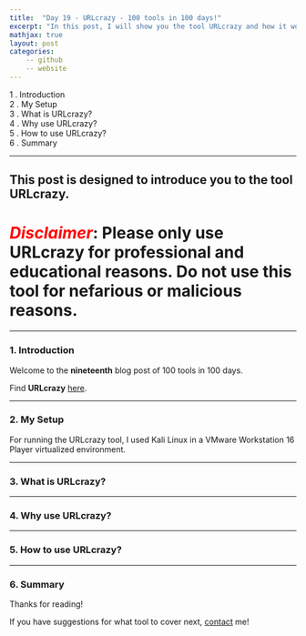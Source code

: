 ```yaml
---
title:  "Day 19 - URLcrazy - 100 tools in 100 days!"
excerpt: "In this post, I will show you the tool URLcrazy and how it works."
mathjax: true
layout: post
categories:
    -- github
    -- website
---
```


1 . Introduction
<br>
2 . My Setup
<br>
3 . What is URLcrazy?
<br>
4 . Why use URLcrazy?
<br>
5 . How to use URLcrazy?
<br>
6 . Summary

---

## This post is designed to introduce you to the tool URLcrazy.

# <span style="color:red">***Disclaimer***</span>: **Please only use URLcrazy for professional and educational reasons. Do not use this tool for nefarious or malicious reasons.**

---

### 1. **Introduction**

Welcome to the **nineteenth** blog post of 100 tools in 100 days.<br> 


Find **URLcrazy** [here](https://morningstarsecurity.com/research/urlcrazy).

---

### 2. **My Setup**

For running the URLcrazy tool, I used Kali Linux in a VMware Workstation 16 Player virtualized environment.

---

### 3. **What is URLcrazy?**



---

### 4. **Why use URLcrazy?**



---

### 5. **How to use URLcrazy?**



---

### 6. **Summary**



Thanks for reading!<br>

If you have suggestions for what tool to cover next, [contact](mailto:matthew.o.mccorkle@gmail.com) me!
